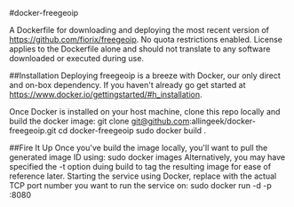 #docker-freegeoip

A Dockerfile for downloading and deploying the most recent version of https://github.com/fiorix/freegeoip. No quota restrictions enabled. License applies to the Dockerfile alone and should not translate to any software downloaded or executed during use.

##Installation
Deploying freegeoip is a breeze with Docker, our only direct and on-box dependency. If you haven't already go get started at https://www.docker.io/gettingstarted/#h_installation.

Once Docker is installed on your host machine, clone this repo locally and build the docker image:
	git clone git@github.com:allingeek/docker-freegeoip.git
	cd docker-freegeoip
	sudo docker build .

##Fire It Up
Once you've build the image locally, you'll want to pull the generated image ID using:
	sudo docker images
Alternatively, you may have specified the -t option duing build to tag the resulting image for ease of reference later.
Starting the service using Docker, replace <BARE-HOST-PORT> with the actual TCP port number you want to run the service on:
	sudo docker run -d -p <BARE-HOST-PORT>:8080 <GENERATED IMAGE ID>
